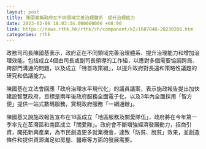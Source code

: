 ```yaml
---
layout: post
title: 陳國基稱政府在不同領域完善治理體系　提升治理能力
date: 2023-02-08 18:03:34.000000000 +08:00
link: https://news.rthk.hk/rthk/ch/component/k2/1687048-20230208.htm
categories: rthk
---
```


政務司司長陳國基表示，政府正在不同領域完善治理體系、提升治理能力和增加治理效能，包括成立4個由司長或副司長領導的工作組，以應對多個需要協調跨局、跨部門溝通的問題，以及成立「特首政策組」，以提升政府對長遠和策略性議題的研究和倡議能力。

陳國基在立法會回應「政府治理水平現代化」的議員議案，表示施政報告提出加快建設智慧政府，目標是兩年後政府服務全面電子化，以及3年內全面採用「智方便」提供一站式數碼服務，實現政府服務「一網通辦」。

陳國基又說施政報告宣布在18區成立「地區服務及關愛隊伍」，政府將在今年第一季率先在荃灣區和南區成立「關愛隊」。政府會不斷增強經濟發展動力，招商引資，開拓新興產業，為市民創造更多就業機會，達致「防貧、脫貧」效果，並創造條件和提供資源滿足如房屋、醫療等方面的發展需要。
